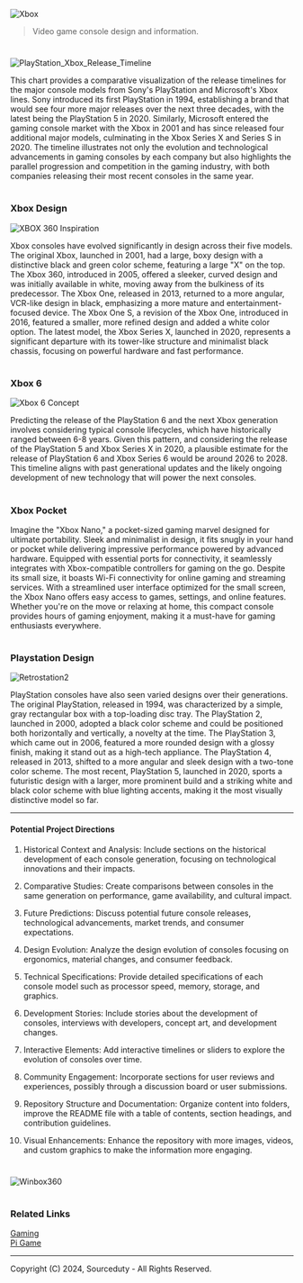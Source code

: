 ![Xbox](https://github.com/user-attachments/assets/3e40113e-1884-4670-80e1-7836cae1e252)

> Video game console design and information.

#

![PlayStation_Xbox_Release_Timeline](https://github.com/sourceduty/Game_Consoles/assets/123030236/1646f016-b39f-46ed-a39d-66763603e444)

This chart provides a comparative visualization of the release timelines for the major console models from Sony's PlayStation and Microsoft's Xbox lines. Sony introduced its first PlayStation in 1994, establishing a brand that would see four more major releases over the next three decades, with the latest being the PlayStation 5 in 2020. Similarly, Microsoft entered the gaming console market with the Xbox in 2001 and has since released four additional major models, culminating in the Xbox Series X and Series S in 2020. The timeline illustrates not only the evolution and technological advancements in gaming consoles by each company but also highlights the parallel progression and competition in the gaming industry, with both companies releasing their most recent consoles in the same year.

#
### Xbox Design

![XBOX 360 Inspiration](https://github.com/sourceduty/Game_Consoles/assets/123030236/57086b6c-237b-48bc-877c-139d2e43a2f5)

Xbox consoles have evolved significantly in design across their five models. The original Xbox, launched in 2001, had a large, boxy design with a distinctive black and green color scheme, featuring a large "X" on the top. The Xbox 360, introduced in 2005, offered a sleeker, curved design and was initially available in white, moving away from the bulkiness of its predecessor. The Xbox One, released in 2013, returned to a more angular, VCR-like design in black, emphasizing a more mature and entertainment-focused device. The Xbox One S, a revision of the Xbox One, introduced in 2016, featured a smaller, more refined design and added a white color option. The latest model, the Xbox Series X, launched in 2020, represents a significant departure with its tower-like structure and minimalist black chassis, focusing on powerful hardware and fast performance.

#
### Xbox 6

![Xbox 6 Concept](https://github.com/sourceduty/Game_Consoles/assets/123030236/44b57477-454c-4f67-841f-133ecfa90f7a)

Predicting the release of the PlayStation 6 and the next Xbox generation involves considering typical console lifecycles, which have historically ranged between 6-8 years. Given this pattern, and considering the release of the PlayStation 5 and Xbox Series X in 2020, a plausible estimate for the release of PlayStation 6 and Xbox Series 6 would be around 2026 to 2028. This timeline aligns with past generational updates and the likely ongoing development of new technology that will power the next consoles.

#
### Xbox Pocket

Imagine the "Xbox Nano," a pocket-sized gaming marvel designed for ultimate portability. Sleek and minimalist in design, it fits snugly in your hand or pocket while delivering impressive performance powered by advanced hardware. Equipped with essential ports for connectivity, it seamlessly integrates with Xbox-compatible controllers for gaming on the go. Despite its small size, it boasts Wi-Fi connectivity for online gaming and streaming services. With a streamlined user interface optimized for the small screen, the Xbox Nano offers easy access to games, settings, and online features. Whether you're on the move or relaxing at home, this compact console provides hours of gaming enjoyment, making it a must-have for gaming enthusiasts everywhere.

#
### Playstation Design

![Retrostation2](https://github.com/user-attachments/assets/6208682a-068f-42cd-9dc3-66568f676b1d)

PlayStation consoles have also seen varied designs over their generations. The original PlayStation, released in 1994, was characterized by a simple, gray rectangular box with a top-loading disc tray. The PlayStation 2, launched in 2000, adopted a black color scheme and could be positioned both horizontally and vertically, a novelty at the time. The PlayStation 3, which came out in 2006, featured a more rounded design with a glossy finish, making it stand out as a high-tech appliance. The PlayStation 4, released in 2013, shifted to a more angular and sleek design with a two-tone color scheme. The most recent, PlayStation 5, launched in 2020, sports a futuristic design with a larger, more prominent build and a striking white and black color scheme with blue lighting accents, making it the most visually distinctive model so far.

***

#### Potential Project Directions

1. Historical Context and Analysis: Include sections on the historical development of each console generation, focusing on technological innovations and their impacts.

2. Comparative Studies: Create comparisons between consoles in the same generation on performance, game availability, and cultural impact.

3. Future Predictions: Discuss potential future console releases, technological advancements, market trends, and consumer expectations.

4. Design Evolution: Analyze the design evolution of consoles focusing on ergonomics, material changes, and consumer feedback.

5. Technical Specifications: Provide detailed specifications of each console model such as processor speed, memory, storage, and graphics.

6. Development Stories: Include stories about the development of consoles, interviews with developers, concept art, and development changes.

7. Interactive Elements: Add interactive timelines or sliders to explore the evolution of consoles over time.

8. Community Engagement: Incorporate sections for user reviews and experiences, possibly through a discussion board or user submissions.

9. Repository Structure and Documentation:  Organize content into folders, improve the README file with a table of contents, section headings, and contribution guidelines.

10. Visual Enhancements: Enhance the repository with more images, videos, and custom graphics to make the information more engaging.

#
![Winbox360](https://github.com/user-attachments/assets/36ff1a25-c685-4119-bcba-3dc165627471)

#
### Related Links

[Gaming](https://github.com/sourceduty/Gaming)
<br>
[Pi Game](https://github.com/sourceduty/Pi_Game)

***
Copyright (C) 2024, Sourceduty - All Rights Reserved.
